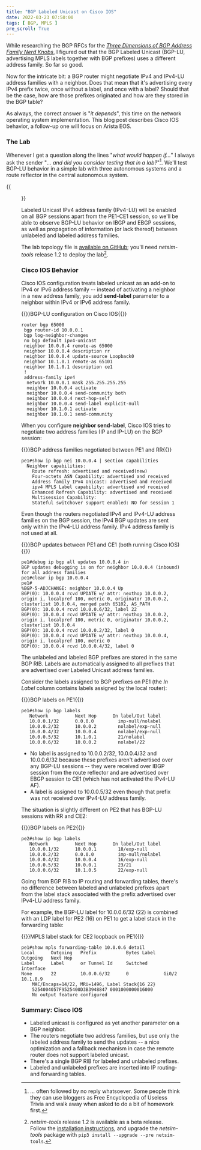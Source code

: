 ```yaml
---
title: "BGP Labeled Unicast on Cisco IOS"
date: 2022-03-23 07:50:00
tags: [ BGP, MPLS ]
pre_scroll: True
---
```

While researching the BGP RFCs for the *[Three Dimensions of BGP Address Family Nerd Knobs](https://blog.ipspace.net/2022/01/bgp-af-nerd-knobs.html)*, I figured out that the BGP Labeled Unicast (BGP-LU, advertising MPLS labels together with BGP prefixes) uses a different address family. So far so good.

Now for the intricate bit: a BGP router might negotiate IPv4 and IPv4-LU address families with a neighbor. Does that mean that it's advertising every IPv4 prefix twice, once without a label, and once with a label? Should that be the case, how are those prefixes originated and how are they stored in the BGP table?

As always, the correct answer is "_it depends_", this time on the network operating system implementation. This blog post describes Cisco IOS behavior, a follow-up one will focus on Arista EOS.
<!--more-->
### The Lab

Whenever I get a question along the lines "_what would happen if..._" I always ask the sender "_... and did you consider testing that in a lab?_"[^STOP]. We'll test BGP-LU behavior in a simple lab with three autonomous systems and a route reflector in the central autonomous system. 

[^STOP]: ... often followed by no reply whatsoever. Some people think they can use bloggers as Free Encyclopedia of Useless Trivia and walk away when asked to do a bit of homework first.

{{<figure src="/2022/03/bgp-lu-topology.bgp.png" caption="BGP sessions in the BGP-LU lab">}}

Labeled Unicast IPv4 address family (IPv4-LU) will be enabled on all BGP sessions apart from the PE1-CE1 session, so we'll be able to observe BGP-LU behavior on IBGP and EBGP sessions, as well as propagation of information (or lack thereof) between unlabeled and labeled address families.

The lab topology file is [available on GitHub](https://github.com/ipspace/netsim-examples/tree/master/MPLS/ldp-bgp-lu); you'll need *netsim-tools* release 1.2 to deploy the lab[^NSBeta].

[^NSBeta]: *netsim-tools* release 1.2 is available as a beta release. Follow the [installation instructions](https://netsim-tools.readthedocs.io/en/latest/install.html), and upgrade the *netsim-tools* package with `pip3 install --upgrade --pre netsim-tools`.

### Cisco IOS Behavior

Cisco IOS configuration treats labeled unicast as an add-on to IPv4 or IPv6 address family -- instead of activating a neighbor in a new address family, you add **send-label** parameter to a neighbor within IPv4 or IPv6 address family.

{{<cc>}}BGP-LU configuration on Cisco IOS{{</cc>}}
```
router bgp 65000
 bgp router-id 10.0.0.1
 bgp log-neighbor-changes
 no bgp default ipv4-unicast
 neighbor 10.0.0.4 remote-as 65000
 neighbor 10.0.0.4 description rr
 neighbor 10.0.0.4 update-source Loopback0
 neighbor 10.1.0.1 remote-as 65101
 neighbor 10.1.0.1 description ce1
 !
 address-family ipv4
  network 10.0.0.1 mask 255.255.255.255
  neighbor 10.0.0.4 activate
  neighbor 10.0.0.4 send-community both
  neighbor 10.0.0.4 next-hop-self
  neighbor 10.0.0.4 send-label explicit-null
  neighbor 10.1.0.1 activate
  neighbor 10.1.0.1 send-community
```

When you configure **neighbor send-label**, Cisco IOS tries to negotiate two address families (IP and IP-LU) on the BGP session:

{{<cc>}}BGP address families negotiated between PE1 and RR{{</cc>}}
```
pe1#show ip bgp nei 10.0.0.4 | section capabilities
  Neighbor capabilities:
    Route refresh: advertised and received(new)
    Four-octets ASN Capability: advertised and received
    Address family IPv4 Unicast: advertised and received
    ipv4 MPLS Label capability: advertised and received
    Enhanced Refresh Capability: advertised and received
    Multisession Capability:
    Stateful switchover support enabled: NO for session 1
```

Even though the routers negotiated IPv4 and IPv4-LU address families on the BGP session, the IPv4 BGP updates are sent only within the IPv4-LU address family. IPv4 address family is not used at all.

{{<cc>}}BGP updates between PE1 and CE1 (both running Cisco IOS){{</cc>}}
```
pe1#debug ip bgp all updates 10.0.0.4 in
BGP updates debugging is on for neighbor 10.0.0.4 (inbound) for all address families
pe1#clear ip bgp 10.0.0.4
pe1#
%BGP-5-ADJCHANGE: neighbor 10.0.0.4 Up
BGP(0): 10.0.0.4 rcvd UPDATE w/ attr: nexthop 10.0.0.2, origin i, localpref 100, metric 0, originator 10.0.0.2, clusterlist 10.0.0.4, merged path 65102, AS_PATH
BGP(0): 10.0.0.4 rcvd 10.0.0.6/32, label 22
BGP(0): 10.0.0.4 rcvd UPDATE w/ attr: nexthop 10.0.0.2, origin i, localpref 100, metric 0, originator 10.0.0.2, clusterlist 10.0.0.4
BGP(0): 10.0.0.4 rcvd 10.0.0.2/32, label 0
BGP(0): 10.0.0.4 rcvd UPDATE w/ attr: nexthop 10.0.0.4, origin i, localpref 100, metric 0
BGP(0): 10.0.0.4 rcvd 10.0.0.4/32, label 0
```

The unlabeled and labeled BGP prefixes are stored in the same BGP RIB. Labels are automatically assigned to all prefixes that are advertised over Labeled Unicast address families. 

Consider the labels assigned to BGP prefixes on PE1 (the *In Label* column contains labels assigned by the local router):

{{<cc>}}BGP labels on PE1{{</cc>}}
```
pe1#show ip bgp labels
   Network          Next Hop      In label/Out label
   10.0.0.1/32      0.0.0.0         imp-null/nolabel
   10.0.0.2/32      10.0.0.2        nolabel/exp-null
   10.0.0.4/32      10.0.0.4        nolabel/exp-null
   10.0.0.5/32      10.1.0.1        21/nolabel
   10.0.0.6/32      10.0.0.2        nolabel/22
```

* No label is assigned to 10.0.0.2/32, 10.0.0.4/32 and 10.0.0.6/32 because these prefixes aren't advertised over any BGP-LU sessions -- they were received over IBGP session from the route reflector and are advertised over EBGP session to CE1 (which has not activated the IPv4-LU AF).
* A label is assigned to 10.0.0.5/32 even though that prefix was not received over IPv4-LU address family.

The situation is slightly different on PE2 that has BGP-LU sessions with RR and CE2:

{{<cc>}}BGP labels on PE2{{</cc>}}
```
pe2#show ip bgp labels
   Network          Next Hop      In label/Out label
   10.0.0.1/32      10.0.0.1        18/exp-null
   10.0.0.2/32      0.0.0.0         imp-null/nolabel
   10.0.0.4/32      10.0.0.4        16/exp-null
   10.0.0.5/32      10.0.0.1        23/21
   10.0.0.6/32      10.1.0.5        22/exp-null
```

Going from BGP RIB to IP routing and forwarding tables, there's no difference between labeled and unlabeled prefixes apart from the label stack associated with the prefix advertised over IPv4-LU address family.

For example, the BGP-LU label for 10.0.0.6/32 (22) is combined with an LDP label for PE2 (16) on PE1 to get a label stack in the forwarding table:

{{<cc>}}MPLS label stack for CE2 loopback on PE1{{</cc>}}
```
pe1#show mpls forwarding-table 10.0.0.6 detail
Local      Outgoing   Prefix           Bytes Label   Outgoing   Next Hop
Label      Label      or Tunnel Id     Switched      interface
None       22         10.0.0.6/32      0             Gi0/2      10.1.0.9
	MAC/Encaps=14/22, MRU=1496, Label Stack{16 22}
	5254004057F9525400D3B3948847 0001000000016000
	No output feature configured
```

### Summary: Cisco IOS

* Labeled unicast is configured as yet another parameter on a BGP neighbor.
* The routers negotiate two address families, but use only the labeled address family to send the updates -- a nice optimization and a fallback mechanism in case the remote router does not support labeled unicast.
* There's a single BGP RIB for labeled and unlabeled prefixes. 
* Labeled and unlabeled prefixes are inserted into IP routing- and forwarding tables.

